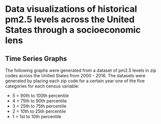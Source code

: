 # Data visualizations of historical pm2.5 levels across the United States through a socioeconomic lens

## Time Series Graphs

The following graphs were generated from a dataset of pm2.5 levels in zip codes across the United States from 2000 - 2016. The datasets were generated by placing each zip code for a certain year one of the five categories for each census variable:

- 5 = 90th to 100th percentile
- 4 = 75th to 90th percentile
- 3 = 25th to 75th percentile
- 2 = 10th to 25th percentile
- 1 = 1st to 10th percentile

<script type='text/javascript' src='https://public.tableau.com/javascripts/api/viz_v1.js'></script>
  <div class='tableauPlaceholder' style='width: 1200px; height: 800px;'>
    <object class='tableauViz' width='1200' height='800' style='display:none;'>
      <param name='host_url' value= 'https%3A%2F%2Fpublic.tableau.com%2F' /> 
      <param name='embed_code_version' value='3' /> <param name='site_root' value='' />
      <param name='name' value='pctblk_grph&#47;Sheet1' />
      <param name='tabs' value='no' /><param name='toolbar' value='yes' />
      <param name='showAppBanner' value='false' />
  </object>
</div>

<script type='text/javascript' src='https://public.tableau.com/javascripts/api/viz_v1.js'></script>
  <div class='tableauPlaceholder' style='width: 1200px; height: 800px;'>
    <object class='tableauViz' width='1200' height='800' style='display:none;'>
      <param name='host_url' value= 'https%3A%2F%2Fpublic.tableau.com%2F' /> 
      <param name='embed_code_version' value='3' /> <param name='site_root' value='' />
      <param name='name' value='hispgraph&#47;Sheet1' />
      <param name='tabs' value='no' /><param name='toolbar' value='yes' />
      <param name='showAppBanner' value='false' />
  </object>
</div>

<script type='text/javascript' src='https://public.tableau.com/javascripts/api/viz_v1.js'></script>
  <div class='tableauPlaceholder' style='width: 1200px; height: 800px;'>
    <object class='tableauViz' width='1200' height='800' style='display:none;'>
      <param name='host_url' value= 'https%3A%2F%2Fpublic.tableau.com%2F' /> 
      <param name='embed_code_version' value='3' /> <param name='site_root' value='' />
      <param name='name' value='pctas_grph&#47;Sheet1' />
      <param name='tabs' value='no' /><param name='toolbar' value='yes' />
      <param name='showAppBanner' value='false' />
  </object>
</div>

<script type='text/javascript' src='https://public.tableau.com/javascripts/api/viz_v1.js'></script>
  <div class='tableauPlaceholder' style='width: 1200px; height: 800px;'>
    <object class='tableauViz' width='1200' height='800' style='display:none;'>
      <param name='host_url' value= 'https%3A%2F%2Fpublic.tableau.com%2F' /> 
      <param name='embed_code_version' value='3' /> <param name='site_root' value='' />
      <param name='name' value='pctnat_grph&#47;Sheet1' />
      <param name='tabs' value='no' /><param name='toolbar' value='yes' />
      <param name='showAppBanner' value='false' />
  </object>
</div>

<script type='text/javascript' src='https://public.tableau.com/javascripts/api/viz_v1.js'></script>
  <div class='tableauPlaceholder' style='width: 1200px; height: 800px;'>
    <object class='tableauViz' width='1200' height='800' style='display:none;'>
      <param name='host_url' value= 'https%3A%2F%2Fpublic.tableau.com%2F' /> 
      <param name='embed_code_version' value='3' /> <param name='site_root' value='' />
      <param name='name' value='nonwhite_grph&#47;Diversitylevels' />
      <param name='tabs' value='no' /><param name='toolbar' value='yes' />
      <param name='showAppBanner' value='false' />
  </object>
</div>

<script type='text/javascript' src='https://public.tableau.com/javascripts/api/viz_v1.js'></script>
  <div class='tableauPlaceholder' style='width: 1200px; height: 800px;'>
    <object class='tableauViz' width='1200' height='800' style='display:none;'>
      <param name='host_url' value= 'https%3A%2F%2Fpublic.tableau.com%2F' /> 
      <param name='embed_code_version' value='3' /> <param name='site_root' value='' />
      <param name='name' value='Tableaupovertygraphs&#47;Povertygraphs' />
      <param name='tabs' value='no' /><param name='toolbar' value='yes' />
      <param name='showAppBanner' value='false' />
  </object>
</div>

<script type='text/javascript' src='https://public.tableau.com/javascripts/api/viz_v1.js'></script>
  <div class='tableauPlaceholder' style='width: 1200px; height: 800px;'>
    <object class='tableauViz' width='1200' height='800' style='display:none;'>
      <param name='host_url' value= 'https%3A%2F%2Fpublic.tableau.com%2F' /> 
      <param name='embed_code_version' value='3' /> <param name='site_root' value='' />
      <param name='name' value='popdens_grph&#47;Sheet1' />
      <param name='tabs' value='no' /><param name='toolbar' value='yes' />
      <param name='showAppBanner' value='false' />
  </object>
</div>



## Maps

### Pm2.5 hotspots over time


<script type='text/javascript' src='https://public.tableau.com/javascripts/api/viz_v1.js'></script>
  <div class='tableauPlaceholder' style='width: 1200px; height: 800px;'>
    <object class='tableauViz' width='1200' height='800' style='display:none;'>
      <param name='host_url' value= 'https%3A%2F%2Fpublic.tableau.com%2F' /> 
      <param name='embed_code_version' value='3' /> <param name='site_root' value='' />
      <param name='name' value='dynamichotspots&#47;Sheet1' />
      <param name='tabs' value='no' /><param name='toolbar' value='yes' />
      <param name='showAppBanner' value='false' />
  </object>
</div>

